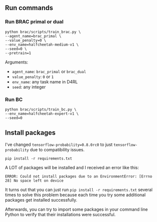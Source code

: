 ## Run commands

### Run BRAC primal or dual

```{bash}
python brac/scripts/train_brac.py \
--agent_name=brac_primal \
--value_penalty=0 \
--env_name=halfcheetah-medium-v1 \
--seed=0 \
--pretrain=1
```

Arguments:
- `agent_name`: `brac_primal` or `brac_dual`
- `value_penalty`: `0` or `1`
- `env_name`: any task name in D4RL
- `seed`: any integer

### Run BC

```{bash}
python brac/scripts/train_bc.py \
--env_name=halfcheetah-expert-v1 \
--seed=0
```

## Install packages

I've changed `tensorflow-probability=0.8.0rc0` to just `tensorflow-probability` due to compatibility issues.

```{bash}
pip install -r requirements.txt
```

A LOT of packages will be installed and I received an error like this:

```
ERROR: Could not install packages due to an EnvironmentError: [Errno 28] No space left on device
```

It turns out that you can just run `pip install -r requirements.txt` several times to solve this problem because each time you try some additional packages get installed successfully.

Afterwards, you can try to import some packages in your command line Python to verify that their installations were successful.